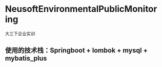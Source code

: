 # NeusoftEnvironmentalPublicMonitoring
大三下企业实训
## 使用的技术栈：Springboot + lombok + mysql + mybatis_plus
